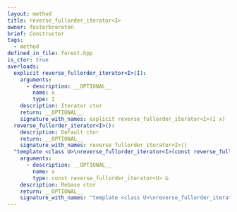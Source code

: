 ```yaml
---
layout: method
title: reverse_fullorder_iterator<I>
owner: fosterbrereton
brief: Constructor
tags:
  - method
defined_in_file: forest.hpp
is_ctor: true
overloads:
  explicit reverse_fullorder_iterator<I>(I):
    arguments:
      - description: __OPTIONAL__
        name: x
        type: I
    description: Iterator ctor
    return: __OPTIONAL__
    signature_with_names: explicit reverse_fullorder_iterator<I>(I x)
  reverse_fullorder_iterator<I>():
    description: Default ctor
    return: __OPTIONAL__
    signature_with_names: reverse_fullorder_iterator<I>()
  "template <class U>\nreverse_fullorder_iterator<I>(const reverse_fullorder_iterator<U> &)":
    arguments:
      - description: __OPTIONAL__
        name: x
        type: const reverse_fullorder_iterator<U> &
    description: Rebase ctor
    return: __OPTIONAL__
    signature_with_names: "template <class U>\nreverse_fullorder_iterator<I>(const reverse_fullorder_iterator<U> & x)"
---
```

